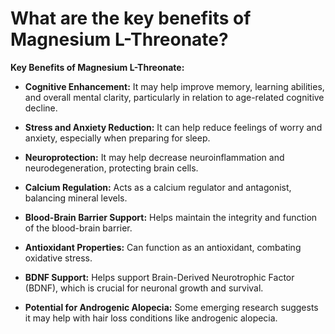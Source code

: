 # What are the key benefits of Magnesium L-Threonate?

**Key Benefits of Magnesium L-Threonate:** 

- **Cognitive Enhancement:** It may help improve memory, learning abilities, and overall mental clarity, particularly in relation to age-related cognitive decline. 

- **Stress and Anxiety Reduction:** It can help reduce feelings of worry and anxiety, especially when preparing for sleep. 

- **Neuroprotection:** It may help decrease neuroinflammation and neurodegeneration, protecting brain cells. 

- **Calcium Regulation:** Acts as a calcium regulator and antagonist, balancing mineral levels. 

- **Blood-Brain Barrier Support:** Helps maintain the integrity and function of the blood-brain barrier. 

- **Antioxidant Properties:** Can function as an antioxidant, combating oxidative stress. 

- **BDNF Support:** Helps support Brain-Derived Neurotrophic Factor (BDNF), which is crucial for neuronal growth and survival. 

- **Potential for Androgenic Alopecia:** Some emerging research suggests it may help with hair loss conditions like androgenic alopecia.